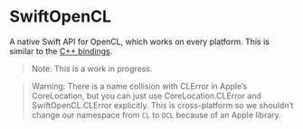 # SwiftOpenCL

A native Swift API for OpenCL, which works on every platform. This is similar to the [C++ bindings](https://github.com/KhronosGroup/OpenCL-CLHPP).

> Note: This is a work in progress.

> Warning: There is a name collision with CLError in Apple’s CoreLocation, but you can just use CoreLocation.CLError and SwiftOpenCL.CLError explicitly. This is cross-platform so we shouldn’t change our namespace from `CL` to `OCL` because of an Apple library.
